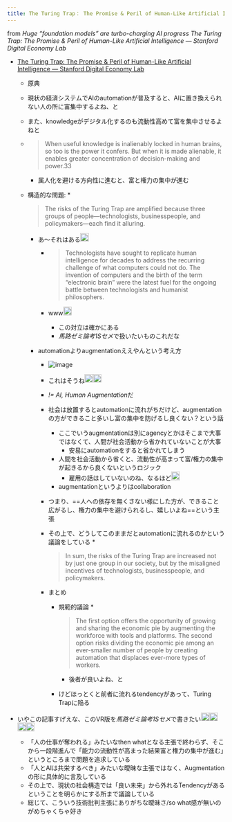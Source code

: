 ```yaml
---
title: The Turing Trap： The Promise & Peril of Human-Like Artificial Intelligence — Stanford Digital Economy Lab
---
```


from *Huge “foundation models” are turbo-charging AI progress*
*The Turing Trap: The Promise & Peril of Human-Like Artificial Intelligence — Stanford Digital Economy Lab*

* [The Turing Trap: The Promise & Peril of Human-Like Artificial Intelligence — Stanford Digital Economy Lab](https://digitaleconomy.stanford.edu/news/the-turing-trap-the-promise-peril-of-human-like-artificial-intelligence/)
  
  * 原典
  * 現状の経済システムでAIのautomationが普及すると、AIに置き換えられない人の所に富集中するよね、と
  * また、knowledgeがデジタル化するのも流動性高めて富を集中させるよねと
  * 
     > 
     > When useful knowledge is inalienably locked in human brains, so too is the power it confers. But when it is made alienable, it enables greater concentration of decision-making and power.33
    
    * 属人化を避ける方向性に進むと、富と権力の集中が進む
  * 構造的な問題:
    * 
       > 
       > The risks of the Turing Trap are amplified because three groups of people—technologists, businesspeople, and policymakers—each find it alluring.
      
      * あ〜それはある<img src='https://scrapbox.io/api/pages/blu3mo-public/blu3mo/icon' alt='blu3mo.icon' height="19.5"/>

        * 
           > 
           > Technologists have sought to replicate human intelligence for decades to address the recurring challenge of what computers could not do. The invention of computers and the birth of the term “electronic brain” were the latest fuel for the ongoing battle between technologists and humanist philosophers.
        
        * www<img src='https://scrapbox.io/api/pages/blu3mo-public/blu3mo/icon' alt='blu3mo.icon' height="19.5"/>

          * この対立は確かにある
          * *馬路ゼミ論考1Sセメ*で扱いたいものこれだな
    * automationよりaugmentationええやんという考え方
      * ![image](https://gyazo.com/8d6add5b06e75e92c482701e46794454/thumb/1000)
      * これはそうね<img src='https://scrapbox.io/api/pages/blu3mo-public/blu3mo/icon' alt='blu3mo.icon' height="19.5"/><img src='https://scrapbox.io/api/pages/blu3mo-public/blu3mo/icon' alt='blu3mo.icon' height="19.5"/>
      * *!= AI, Human Augmentation*だ
      * 社会は放置するとautomationに流れがちだけど、augmentationの方ができること多いし富の集中を防げるし良くない？という話
        * ここでいうaugmentationは別にagencyとかはそこまで大事ではなくて、人間が社会活動から省かれていないことが大事
          * 安易にautomationをすると省かれてしまう
        * 人間を社会活動から省くと、流動性が高まって富/権力の集中が起きるから良くないというロジック
          * 雇用の話はしていないのね、なるほど<img src='https://scrapbox.io/api/pages/blu3mo-public/blu3mo/icon' alt='blu3mo.icon' height="19.5"/>
        * augmentationというよりはcollaboration
      * つまり、==人への依存を無くさない様にした方が、できること広がるし、権力の集中を避けられるし、嬉しいよね==という主張
      * その上で、どうしてこのままだとautomationに流れるのかという議論をしている
        * 
           > 
           > In sum, the risks of the Turing Trap are increased not by just one group in our society, but by the misaligned incentives of technologists, businesspeople, and policymakers.
      
      * まとめ
        * 規範的議論
          * 
             > 
             > The first option offers the opportunity of growing and sharing the economic pie by augmenting the workforce with tools and platforms. The second option risks dividing the economic pie among an ever-smaller number of people by creating automation that displaces ever-more types of workers.
          
          * 後者が良いよね、と
        * けどほっとくと前者に流れるtendencyがあって、Turing Trapに陥る
* いやこの記事すげえな、このVR版を*馬路ゼミ論考1Sセメ*で書きたい<img src='https://scrapbox.io/api/pages/blu3mo-public/blu3mo/icon' alt='blu3mo.icon' height="19.5"/><img src='https://scrapbox.io/api/pages/blu3mo-public/blu3mo/icon' alt='blu3mo.icon' height="19.5"/><img src='https://scrapbox.io/api/pages/blu3mo-public/blu3mo/icon' alt='blu3mo.icon' height="19.5"/><img src='https://scrapbox.io/api/pages/blu3mo-public/blu3mo/icon' alt='blu3mo.icon' height="19.5"/>
  
  * 「人の仕事が奪われる」みたいなthen whatとなる主張で終わらず、そこから一段階進んで「能力の流動性が高まった結果富と権力の集中が進む」というところまで問題を追求している
  * 「人とAIは共栄するべき」みたいな曖昧な主張ではなく、Augmentationの形に具体的に言及している
  * その上で、現状の社会構造では「良い未来」から外れるTendencyがあるということを明らかにする所まで議論している
  * 総じて、こういう技術批判主張にありがちな曖昧さ/so what感が無いのがめちゃくちゃ好き
